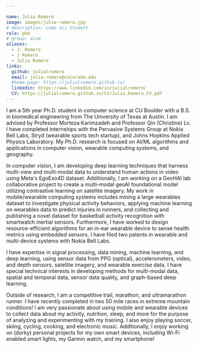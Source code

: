 ```yaml
---

name: Julia Romero
image: images/julia-romero.jpg
# description: Comp Sci Student
role: phd
# group: alum
aliases:
  - J. Romero
  - J Romero
  - Julia Romero
links:
  github: julialromero
  email: julia.romero@colorado.edu
  #home-page: https://julialromero.github.io/
  linkedin: https://www.linkedin.com/in/julialromero/
  CV: https://julialromero.github.io/CV/Julia_Romero_CV.pdf
---
```


I am a 5th year Ph.D. student in computer science at CU Boulder with a B.S. in biomedical engineering from The University of Texas at Austin. I am advised by Professor Morteza Karimzadeh and Professor Qin (Christine) Lv. I have completed internships with the Pervasive Systems Group at Nokia Bell Labs, Stryd (wearable sports tech startup), and Johns Hopkins Applied Physics Laboratory. My Ph.D. research is focused on AI/ML algorithms and applications in computer vision, wearable computing systems, and geography.  

In computer vision, I am developing deep learning techniques that harness multi-view and multi-modal data to understand human actions in video using Meta's EgoExo4D dataset. Additionally, I am working on a GeoHAI lab collaborative project to create a multi-modal geoAI foundational model utilizing contrastive learning on satellite imagery. My work in mobile/wearable computing systems includes mining a large wearables dataset to investigate physical activity behaviors, applying machine learning on wearables data to predict injuries in runners, and collecting and publishing a novel dataset for basketball activity recognition with smartwatch inertial sensors. Furthermore, I have worked to design resource-efficient algorithms for an in-ear wearable device to sense health metrics using embedded sensors. I have filed two patents in wearable and multi-device systems with Nokia Bell Labs.

I have expertise in signal processing, data mining, machine learning, and deep learning, using sensor data from PPG (optical), accelerometers, video, and depth sensors, satellite imagery, and wearable exercise data. I have special technical interests in developing methods for multi-modal data, spatial and temporal data, sensor data quality, and graph-based deep learning.

Outside of research, I am a competitive trail, marathon, and ultramarathon runner. I have recently completed in two 50 mile races in extreme mountain conditions! I am very passionate about using mobile and wearable devices to collect data about my activity, nutrition, sleep, and more for the purpose of analyzing and experimenting with my training. I also enjoy playing soccer, skiing, cycling, cooking, and electronic music. Additionally, I enjoy working on (dorky) personal projects for my own smart devices, including Wi-Fi enabled smart lights, my Garmin watch, and my smartphone! 
